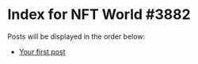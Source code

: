 # Index for NFT World #3882
Posts will be displayed in the order below:

- [Your first post](./001-first.md)

